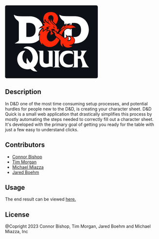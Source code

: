 
![logo](assets/img/logo_dark.png)

## Description

In D&D one of the most time consuming setup processes, and potential hurdles for people new to the D&D, is creating your character sheet. 
D&D Quick is a small web application that drastically simplifies this process by mostly automating the steps needed to correctly fill out a character sheet. 
It's developed with the primary goal of getting you ready for the table with just a few easy to understand clicks.

## Contributors
- [Connor Bishop](https://github.com/crypticsurfer)
- [Tim Morgan](https://github.com/tmorgan-dev)
- [Michael Miazza](https://github.com/FullStackCodingEngineer)
- [Jared Boehm](https://github.com/JaredBoehm)

## Usage

The end result can be viewed [here.](https://jaredboehm.github.io/dnd-quick/)

## License

@Copright 2023 Connor Bishop, Tim Morgan, Jared Boehm and Michael Miazza, Inc